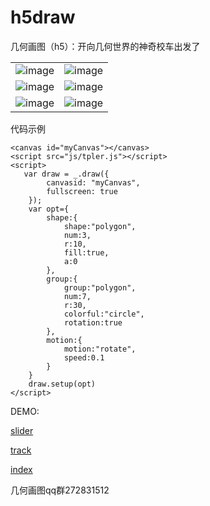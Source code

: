 # h5draw
几何画图（h5）：开向几何世界的神奇校车出发了

|||
|--|--|
|![image](https://github.com/Walt2016/h5draw/blob/master/pic/group.gif)|![image](https://github.com/Walt2016/h5draw/blob/master/pic/sierpinski.gif)| 
|![image](https://github.com/Walt2016/h5draw/blob/master/pic/diagonal.gif)|![image](https://github.com/Walt2016/h5draw/blob/master/pic/firework.gif)|
|![image](https://github.com/Walt2016/h5draw/blob/master/pic/spiral.gif)|![image](https://github.com/Walt2016/h5draw/blob/master/pic/spiralpolygon.gif)|


代码示例
```
<canvas id="myCanvas"></canvas>
<script src="js/tpler.js"></script>
<script>
   var draw = _.draw({
        canvasid: "myCanvas",
        fullscreen: true
    });
    var opt={
        shape:{
            shape:"polygon",
            num:3,
            r:10,
            fill:true,
            a:0
        },
        group:{
            group:"polygon",
            num:7,
            r:30,
            colorful:"circle",
            rotation:true
        },
        motion:{
            motion:"rotate",
            speed:0.1
        }
    }
    draw.setup(opt)
</script>

```

DEMO:

[slider](https://walt2016.github.io/h5draw/slider.html)

[track](https://walt2016.github.io/h5draw/track.html)

[index](https://walt2016.github.io/h5draw/index.html)

几何画图qq群272831512
